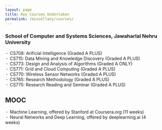 ```yaml
---
layout: page
title: Key Courses Undertaken
permalink: /miscellany/courses/
---
```


<h3>School of Computer and Systems Sciences, Jawaharlal Nehru University</h3>

<b>&nbsp;&middot;&nbsp;</b> CS708: Arificial Intelligence (Graded A PLUS)<br>
<b>&nbsp;&middot;&nbsp;</b> CS715: Data Mining and Knowledge Discovery (Graded A PLUS)<br>
<b>&nbsp;&middot;&nbsp;</b> CS773: Design and Analysis of Algorithms (Graded A ONLY)<br>
<b>&nbsp;&middot;&nbsp;</b> CS771: Grid and Cloud Computing (Graded A PLUS)<br>
<b>&nbsp;&middot;&nbsp;</b> CS770: Wireless Sensor Networks (Graded A PLUS)<br>
<b>&nbsp;&middot;&nbsp;</b> CS765: Research Methodology (Graded A PLUS)<br>
<b>&nbsp;&middot;&nbsp;</b> CS775: Research Reading and Seminar (Graded A PLUS)<br>

<h2>MOOC</h2>
<b>&nbsp;&middot;&nbsp;</b> Machine Learning, offered by Stanford at Coursera.org (11 weeks)<br>
<b>&nbsp;&middot;&nbsp;</b> Neural Networks and Deep Learning, offered by deeplearning.ai (4 weeks)<br>
